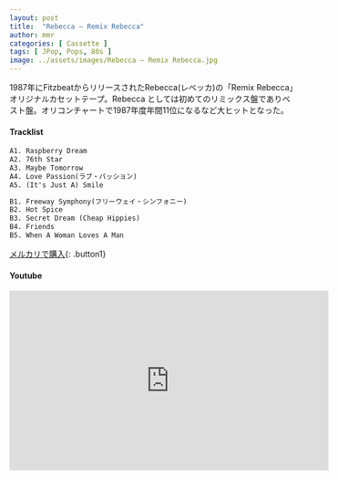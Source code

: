 ```yaml
---
layout: post
title:  "Rebecca – Remix Rebecca"
author: mmr
categories: [ Cassette ]
tags: [ JPop, Pops, 80s ]
image: ../assets/images/Rebecca – Remix Rebecca.jpg
---
```


1987年にFitzbeatからリリースされたRebecca(レベッカ)の「Remix Rebecca」オリジナルカセットテープ。Rebecca としては初めてのリミックス盤でありベスト盤。オリコンチャートで1987年度年間11位になるなど大ヒットとなった。

#### Tracklist
```md
A1. Raspberry Dream
A2. 76th Star
A3. Maybe Tomorrow
A4. Love Passion(ラブ・パッション)
A5. (It's Just A) Smile

B1. Freeway Symphony(フリーウェイ・シンフォニー)
B2. Hot Spice
B3. Secret Dream (Cheap Hippies)
B4. Friends
B5. When A Woman Loves A Man
```

[メルカリで購入](https://jp.mercari.com/item/m47696306553?afid=6142608987){: .button1}

#### Youtube
<iframe width="560" height="315" src="https://www.youtube.com/embed/bzkrMwYXCSI?si=LIHoJwU9-w_pHOu5" title="YouTube video player" frameborder="0" allow="accelerometer; autoplay; clipboard-write; encrypted-media; gyroscope; picture-in-picture; web-share" referrerpolicy="strict-origin-when-cross-origin" allowfullscreen></iframe>